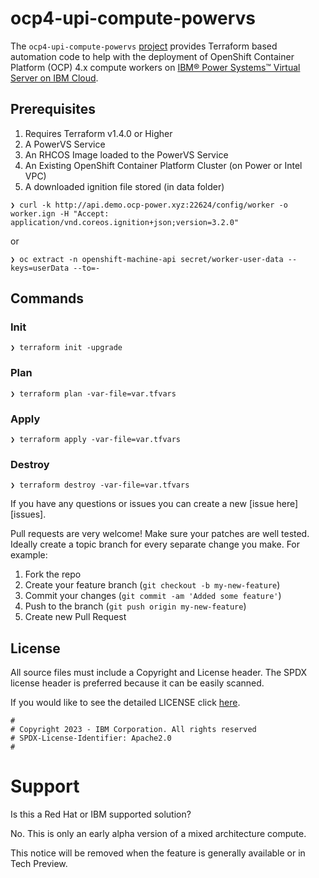 # ocp4-upi-compute-powervs

The `ocp4-upi-compute-powervs` [project](https://github.com/ibm/ocp4-upi-compute-powervs) provides Terraform based automation code to help with the deployment of OpenShift Container Platform (OCP) 4.x compute workers on [IBM® Power Systems™ Virtual Server on IBM Cloud](https://www.ibm.com/cloud/power-virtual-server).

## Prerequisites

1. Requires Terraform v1.4.0 or Higher
2. A PowerVS Service
3. An RHCOS Image loaded to the PowerVS Service
4. An Existing OpenShift Container Platform Cluster (on Power or Intel VPC)
5. A downloaded ignition file stored (in data folder)

```
❯ curl -k http://api.demo.ocp-power.xyz:22624/config/worker -o worker.ign -H "Accept: application/vnd.coreos.ignition+json;version=3.2.0"
```

or

```
❯ oc extract -n openshift-machine-api secret/worker-user-data --keys=userData --to=-
```

## Commands

### Init 

```
❯ terraform init -upgrade
```

### Plan

```
❯ terraform plan -var-file=var.tfvars
```

### Apply 

```
❯ terraform apply -var-file=var.tfvars
```

### Destroy

```
❯ terraform destroy -var-file=var.tfvars
```

If you have any questions or issues you can create a new [issue here][issues].

Pull requests are very welcome! Make sure your patches are well tested.
Ideally create a topic branch for every separate change you make. For
example:

1. Fork the repo
2. Create your feature branch (`git checkout -b my-new-feature`)
3. Commit your changes (`git commit -am 'Added some feature'`)
4. Push to the branch (`git push origin my-new-feature`)
5. Create new Pull Request

## License

All source files must include a Copyright and License header. The SPDX license header is 
preferred because it can be easily scanned.

If you would like to see the detailed LICENSE click [here](LICENSE).

```text
#
# Copyright 2023 - IBM Corporation. All rights reserved
# SPDX-License-Identifier: Apache2.0
#
```

# Support
Is this a Red Hat or IBM supported solution?

No. This is only an early alpha version of a mixed architecture compute.

This notice will be removed when the feature is generally available or in Tech Preview. 